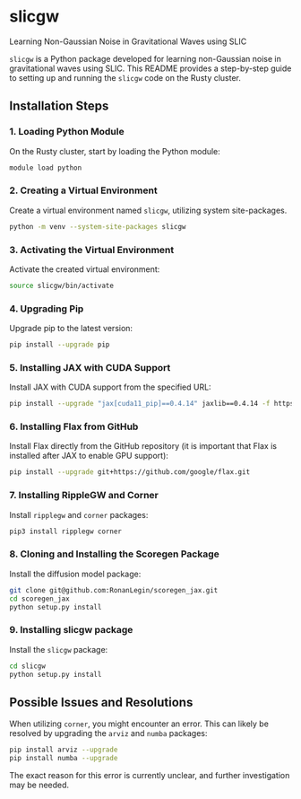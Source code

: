 # slicgw
Learning Non-Gaussian Noise in Gravitational Waves using SLIC

`slicgw` is a Python package developed for learning non-Gaussian noise in gravitational waves using SLIC. This README provides a step-by-step guide to setting up and running the `slicgw` code on the Rusty cluster.

## Installation Steps

### 1. Loading Python Module
On the Rusty cluster, start by loading the Python module:
```bash
module load python
```

### 2. Creating a Virtual Environment
Create a virtual environment named `slicgw`, utilizing system site-packages.
```bash
python -m venv --system-site-packages slicgw
```

### 3. Activating the Virtual Environment
Activate the created virtual environment:
```bash
source slicgw/bin/activate
```

### 4. Upgrading Pip
Upgrade pip to the latest version:
```bash
pip install --upgrade pip
```

### 5. Installing JAX with CUDA Support
Install JAX with CUDA support from the specified URL:
```bash
pip install --upgrade "jax[cuda11_pip]==0.4.14" jaxlib==0.4.14 -f https://storage.googleapis.com/jax-releases/jax_cuda_releases.html
```

### 6. Installing Flax from GitHub
Install Flax directly from the GitHub repository (it is important that Flax is installed after JAX to enable GPU support):
```bash
pip install --upgrade git+https://github.com/google/flax.git
```

### 7. Installing RippleGW and Corner
Install `ripplegw` and `corner` packages:
```bash
pip3 install ripplegw corner
```

### 8. Cloning and Installing the Scoregen Package
Install the diffusion model package:
```bash
git clone git@github.com:RonanLegin/scoregen_jax.git
cd scoregen_jax
python setup.py install
```

### 9. Installing slicgw package
Install the `slicgw` package:
```bash
cd slicgw
python setup.py install
```

## Possible Issues and Resolutions
When utilizing `corner`, you might encounter an error. This can likely be resolved by upgrading the `arviz` and `numba` packages:
```bash
pip install arviz --upgrade
pip install numba --upgrade
```
The exact reason for this error is currently unclear, and further investigation may be needed.

